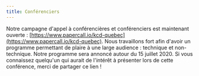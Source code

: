 ```yaml
---
title: Conférenciers
---
```


Notre campagne d'appel à conférencières et conférenciers est maintenant ouverte : [https://www.papercall.io/kcd-quebec](https://www.papercall.io/kcd-quebec). Nous travaillons fort afin d'avoir un programme permettant de plaire à une large audience : technique et non-technique. Notre programme sera annoncé autour du 15 juillet 2020. Si vous connaissez quelqu'un qui aurait de l'intérêt à présenter lors de cette conférence, merci de partager ce lien !
